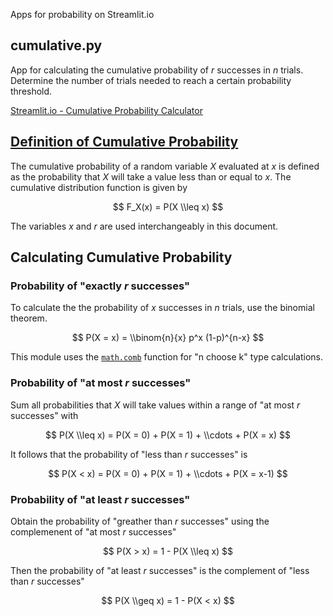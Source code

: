 Apps for probability on Streamlit.io

## cumulative.py

App for calculating the cumulative probability of *r* successes in *n* trials.
Determine the number of trials needed to reach a certain probability threshold.

[Streamlit.io - Cumulative Probability Calculator](https://share.streamlit.io/hqn006/streamlit-probability/main/cumulative.py)

## [Definition of Cumulative Probability](https://en.wikipedia.org/wiki/Cumulative_distribution_function)

The cumulative probability of a random variable *X* evaluated at *x* is defined as
the probability that *X* will take a value less than or equal to *x*. The cumulative
distribution function is given by

$$ F_X(x) = P(X \\leq x) $$

The variables *x* and *r* are used interchangeably in this document.


## Calculating Cumulative Probability

### Probability of "exactly *r* successes"

To calculate the the probability of *x* successes in *n* trials, use the binomial
theorem.

$$ P(X = x) = \\binom{n}{x} p^x (1-p)^{n-x} $$

This module uses the [`math.comb`](https://docs.python.org/3/library/math.html)
function for "n choose k" type calculations.


### Probability of "at most *r* successes"

Sum all probabilities that *X* will take values within a range of "at most *r*
successes" with

$$ P(X \\leq x) = P(X = 0) + P(X = 1) + \\cdots + P(X = x) $$

It follows that the probability of "less than *r* successes" is

$$ P(X < x) = P(X = 0) + P(X = 1) + \\cdots + P(X = x-1) $$


### Probability of "at least *r* successes"

Obtain the probability of "greather than *r* successes" using the complemenent
of "at most *r* successes"

$$ P(X > x) = 1 - P(X \\leq x) $$

Then the probability of "at least *r* successes" is the complement of "less than
*r* successes"

$$ P(X \\geq x) = 1 - P(X < x) $$
